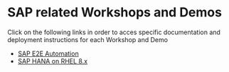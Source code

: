 <!-- ![rh-main](img/Logo-RedHat-D-Color-RGB.png) | ![sap-main](img/SAP_logo.png) -->

# SAP related Workshops and Demos

Click on the following links in order to acces specific documentation and deployment instructions for each Workshop and Demo

- [SAP E2E Automation](sap-e2e-ansible/README.md)
- [SAP HANA on RHEL 8.x](sap-hana-rhel8/README.md)
